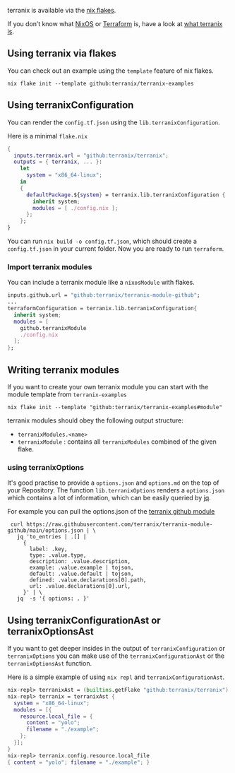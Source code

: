 terranix is available via the [nix flakes](https://nixos.wiki/wiki/Flakes).

<div class="warning">
If you don’t know what <a href="https://nixos.org">NixOS</a> or
<a href="https://terraform.io">Terraform</a> is, have a look at <a
href="what-is-terranix.html">what terranix is</a>.
</div>

## Using terranix via flakes

You can check out an example using the `template` feature of nix flakes.

```shell
nix flake init --template github:terranix/terranix-examples
```

## Using terranixConfiguration

You can render the `config.tf.json` using the `lib.terranixConfiguration`.

Here is a minimal `flake.nix`

```nix
{
  inputs.terranix.url = "github:terranix/terranix";
  outputs = { terranix, ... }:
    let
      system = "x86_64-linux";
    in
    {
      defaultPackage.${system} = terranix.lib.terranixConfiguration {
        inherit system;
        modules = [ ./config.nix ];
      };
    };
}
```

You can run `nix build -o config.tf.json`, which should create a `config.tf.json`
in your current folder.
Now you are ready to run `terraform`.

### Import terranix modules

You can include a terranix module like a `nixosModule` with flakes.

```nix
inputs.github.url = "github:terranix/terranix-module-github";
...
terraformConfiguration = terranix.lib.terranixConfiguration{
  inherit system;
  modules = [
    github.terranixModule
    ./config.nix
  ];
};
```

## Writing terranix modules

If you want to create your own terranix module
you can start with the module template from `terranix-examples`

```shell
nix flake init --template "github:terranix/terranix-examples#module"
```

terranix modules should obey the following output structure:

- `terranixModules.<name>`
- `terranixModule` : contains all `terranixModules` combined of the given flake.

### using terranixOptions

It's good practise to provide a `options.json` and `options.md` on the top of your
Repository.
The function `lib.terranixOptions` renders a `options.json` which contains a lot of information,
which can be easily queried by [jq](https://stedolan.github.io/jq/manual/).

For example you can pull the options.json of the
[terranix github module](https://github.com/terranix/terranix-module-github)

```shell
 curl https://raw.githubusercontent.com/terranix/terranix-module-github/main/options.json | \
   jq 'to_entries | .[] |
     {
       label: .key,
       type: .value.type,
       description: .value.description,
       example: .value.example | tojson,
       default: .value.default | tojson,
       defined: .value.declarations[0].path,
       url: .value.declarations[0].url,
     }' | \
   jq  -s '{ options: . }'
```

## Using terranixConfigurationAst or terranixOptionsAst

If you want to get deeper insides in the output of `terranixConfiguration` or `terranixOptions`
you can make use of the `terranixConfigurationAst` or the `terranixOptionsAst` function.

Here is a simple example of using `nix repl` and `terranixConfigurationAst`.

```nix
nix-repl> terranixAst = (builtins.getFlake "github:terranix/terranix").lib.terranixConfigurationAst
nix-repl> terranix = terranixAst {
  system = "x86_64-linux";
  modules = [{
    resource.local_file = {
      content = "yolo";
      filename = "./example";
    };
  }];
}
nix-repl> terranix.config.resource.local_file
{ content = "yolo"; filename = "./example"; }

```

